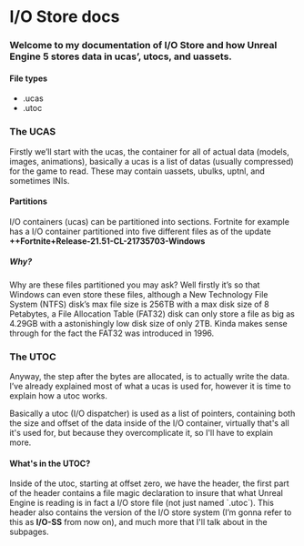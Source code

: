 <h1>I/O Store docs</h1>

<h3>Welcome to my documentation of I/O Store and how Unreal Engine 5 stores data in ucas’, utocs, and uassets.</h3>

<h4>File types</h4>
<ul>
  <li>.ucas</li>
  <li>.utoc</li>
</ul>

<h3>The UCAS</h3>
<p>Firstly we’ll start with the ucas, the container for all of actual data (models, images, animations), basically a ucas is a list of datas (usually compressed) for the game to read. These may contain uassets, ubulks, uptnl, and sometimes INIs.</p>

<h4>Partitions</h4>
<p>I/O containers (ucas) can be partitioned into sections. Fortnite for example has a I/O container partitioned into five different files as of the update <b>++Fortnite+Release-21.51-CL-21735703-Windows</b></p>

<h5>Why?</h5>
<p>Why are these files partitioned you may ask? Well firstly it’s so that Windows can even store these files, although a New Technology File System (NTFS) disk’s max file size is 256TB with a max disk size of 8 Petabytes, a File Allocation Table (FAT32) disk can only store a file as big as 4.29GB with a astonishingly low disk size of only 2TB. Kinda makes sense through for the fact the FAT32 was introduced in 1996. 
</p>

<h3>The UTOC</h3>
<p>Anyway, the step after the bytes are allocated, is to actually write the data. I’ve already explained most of what a ucas is used for, however it is time to explain how a utoc works.</p>

<p>Basically a utoc (I/O dispatcher) is used as a list of pointers, containing both the size and offset of the data inside of the I/O container, virtually that's all it's used for, but because they overcomplicate it, so I'll have to explain more.</p>

<h4>What's in the UTOC?</h4>
<p>Inside of the utoc, starting at offset zero, we have the header, the first part of the header contains a file magic declaration to insure that what Unreal Engine is reading is in fact a I/O store file (not just named `.utoc`). This header also contains the version of the I/O store system (I’m gonna refer to this as <b>I/O-SS</b> from now on), and much more that I'll talk about in the subpages.</p>
